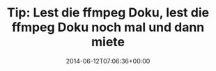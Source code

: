 ---
retweeted: false
source: <a href="http://mvilla.it/fenix" rel="nofollow">Fenix for Android</a>
entities:
  hashtags: []
  symbols: []
  user_mentions:
  - name: renecalles
    screen_name: renecalles
    indices:
    - '94'
    - '105'
    id_str: '519731458'
    id: '519731458'
  urls: []
display_text_range:
- '0'
- '140'
favorite_count: '2'
id_str: '476983894097793024'
truncated: false
retweet_count: '0'
id: '476983894097793024'
created_at: Thu Jun 12 07:06:36 +0000 2014
favorited: false
full_text: 'Tip: Lest die ffmpeg Doku, lest die ffmpeg Doku noch mal und dann mietet
  ihr euch einfach den [@renecalles](https://twitter.com/renecalles) und der macht
  das dann ordentlich.'
lang: de
tags:
- pesos/twitter
date: '2014-06-12T07:06:36+00:00'
src: https://twitter.com/bascht/status/476983894097793024
original_url: https://twitter.com/bascht/status/476983894097793024
type: twitter_tweet
text: 'Tip: Lest die ffmpeg Doku, lest die ffmpeg Doku noch mal und dann mietet ihr
  euch einfach den [@renecalles](https://twitter.com/renecalles) und der macht das
  dann ordentlich.'
title: 'Tip: Lest die ffmpeg Doku, lest die ffmpeg Doku noch mal und dann miete'

---